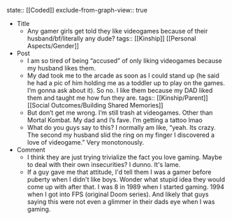 state:: [[Coded]]
exclude-from-graph-view:: true

- Title
  - Any gamer girls get told they like videogames because of their husband/bf/literally any dude?
    tags:: [[Kinship]] [[Personal Aspects/Gender]]
- Post
  - I am so tired of being “accused” of only liking videogames because my husband likes them.
  - My dad took me to the arcade as soon as I could stand up (he said he had a pic of him holding me as a toddler up to play on the games. I’m gonna ask about it). So no. I like them because my DAD liked them and taught me how fun they are.
    tags:: [[Kinship/Parent]] [[Social Outcomes/Building Shared Memories]]
  - But don’t get me wrong. I’m still trash at videogames. Other than Mortal Kombat. My dad and I’s fave. I’m getting a tattoo lmao
  - What do you guys say to this? I normally am like, “yeah. Its crazy. The second my husband slid the ring on my finger I discovered a love of videogame.” Very monotonously.
- Comment
  - I think they are just trying trivialize the fact you love gaming. Maybe to deal with their own insecurities? I dunno. It's lame.
  - If a guy gave me that attitude, I'd tell them I was a gamer before puberty when I didn't like boys. Wonder what stupid idea they would come up with after that. I was 8 in 1989 when I started gaming. 1994 when I got into FPS (original Doom series). And likely that guys saying this were not even a glimmer in their dads eye when I was gaming.

